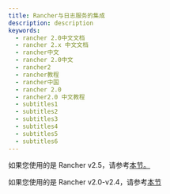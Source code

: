 ```yaml
---
title: Rancher与日志服务的集成
description: description
keywords:
  - rancher 2.0中文文档
  - rancher 2.x 中文文档
  - rancher中文
  - rancher 2.0中文
  - rancher2
  - rancher教程
  - rancher中国
  - rancher 2.0
  - rancher2.0 中文教程
  - subtitles1
  - subtitles2
  - subtitles3
  - subtitles4
  - subtitles5
  - subtitles6
---
```


如果您使用的是 Rancher v2.5，请参考[本节。](./v2.5)

如果您使用的是 Rancher v2.0-v2.4，请参考[本节](./v2.0.x-v2.4.x)
